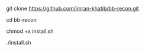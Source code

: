 
git clone https://github.com/imran-khatib/bb-recon.git

cd bb-recon

chmod +x install.sh

./install.sh
